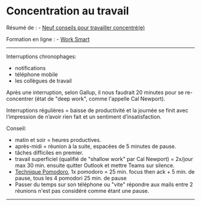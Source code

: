 # Concentration au travail

Résumé de : - [Neuf conseils pour travailler concentré(e)](https://www.swisscom.ch/fr/b2bmag/new-way-of-working/maintenir-le-cap-sur-le-travail/?campID=EM_NL_SBI_231102)

Formation en ligne : - [Work Smart](https://business.scapp.swisscom.com/fr/worksmart/elearning-worksmart.html)

---

Interruptions chronophages:

- notifications  
- téléphone mobile  
- les collègues de travail

Après une interruption, selon Gallup, il nous faudrait 20 minutes pour se re-concentrer (état de "deep work", comme l'appelle Cal Newport).

Interruptions régulières = baisse de productivité et la journée se finit avec l’impression de n’avoir rien fait et un sentiment d’insatisfaction.

Conseil:

- matin et soir = heures productives.  
- après-midi = réunion à la suite, espacées de 5 minutes de pause.  
- tâches difficiles en premier.  
- travail superficiel (qualifié de "shallow work" par Cal Newport) = 2x/jour max 30 min. ensuite quitter Outlook et mettre Teams sur silence.  
- [Technique Pomodoro](https://fr.wikipedia.org/wiki/Technique_Pomodoro), 1x pomodoro = 25 min. focus then ack + 5 min. de pause, tous les 4 pomodori 25 min. de pause  
- Passer du temps sur son téléphone ou "vite" répondre aux mails entre 2 réunions n'est pas considéré comme étant une pause.

---

